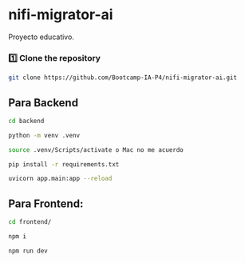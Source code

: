 # nifi-migrator-ai
Proyecto educativo.
### 1️⃣ Clone the repository
```bash
git clone https://github.com/Bootcamp-IA-P4/nifi-migrator-ai.git
```

## Para Backend
```bash
cd backend
```

```bash
python -m venv .venv
```
```bash
source .venv/Scripts/activate o Mac no me acuerdo
```
```bash
pip install -r requirements.txt
```
```bash
uvicorn app.main:app --reload
```

## Para Frontend:
```bash
cd frontend/
```
```bash
npm i
```
```bash
npm run dev
```
